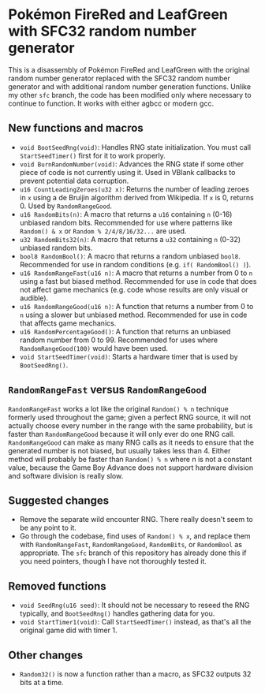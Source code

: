 # Pokémon FireRed and LeafGreen with SFC32 random number generator

This is a disassembly of Pokémon FireRed and LeafGreen with the original random number generator replaced with the SFC32 random number generator and with additional random number generation functions. Unlike my other `sfc` branch, the code has been modified only where necessary to continue to function. It works with either agbcc or modern gcc.

## New functions and macros
* `void BootSeedRng(void)`: Handles RNG state initialization. You must call `StartSeedTimer()` first for it to work properly.
* `void BurnRandomNumber(void)`: Advances the RNG state if some other piece of code is not currently using it. Used in VBlank callbacks to prevent potential data corruption.
* `u16 CountLeadingZeroes(u32 x)`: Returns the number of leading zeroes in `x` using a de Bruijin algorithm derived from Wikipedia. If `x` is 0, returns 0. Used by `RandomRangeGood`.
* `u16 RandomBits(n)`: A macro that returns a `u16` containing `n` (0-16) unbiased random bits. Recommended for use where patterns like `Random() & x` or `Random % 2/4/8/16/32...` are used.
* `u32 RandomBits32(n)`: A macro that returns a `u32` containing `n` (0-32) unbiased random bits.
* `bool8 RandomBool()`: A macro that returns a random unbiased `bool8`. Recommended for use in random conditions (e.g. `if( RandomBool() )`).
* `u16 RandomRangeFast(u16 n)`: A macro that returns a number from 0 to `n` using a fast but biased method. Recommended for use in code that does not affect game mechanics (e.g. code whose results are only visual or audible).
* `u16 RandomRangeGood(u16 n)`: A function that returns a number from 0 to `n` using a slower but unbiased method. Recommended for use in code that affects game mechanics.
* `u16 RandomPercentageGood()`: A function that returns an unbiased random number from 0 to 99. Recommended for uses where `RandomRangeGood(100)` would have been used.
* `void StartSeedTimer(void)`: Starts a hardware timer that is used by `BootSeedRng()`.

## `RandomRangeFast` versus `RandomRangeGood`
`RandomRangeFast` works a lot like the original `Random() % n` technique formerly used throughout the game; given a perfect RNG source, it will not actually choose every number in the range with the same probability, but is faster than `RandomRangeGood` because it will only ever do one RNG call. `RandomRangeGood` can make as many RNG calls as it needs to ensure that the generated number is not biased, but usually takes less than 4. Either method will probably be faster than `Random() % n` where n is not a constant value, because the Game Boy Advance does not support hardware division and software division is really slow.

## Suggested changes
* Remove the separate wild encounter RNG. There really doesn't seem to be any point to it.
* Go through the codebase, find uses of `Random() % x`, and replace them with `RandomRangeFast`, `RandomRangeGood`, `RandomBits`, or `RandomBool` as appropriate. The `sfc` branch of this repository has already done this if you need pointers, though I have not thoroughly tested it.

## Removed functions
* `void SeedRng(u16 seed)`: It should not be necessary to reseed the RNG typically, and `BootSeedRng()` handles gathering data for you.
* `void StartTimer1(void)`: Call `StartSeedTimer()` instead, as that's all the original game did with timer 1.

## Other changes
* `Random32()` is now a function rather than a macro, as SFC32 outputs 32 bits at a time.
